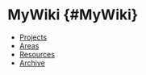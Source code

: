 # MyWiki {#MyWiki}

-   [Projects](Projects/projects.wiki "wikilink")
-   [Areas](Areas/areas.wiki "wikilink")
-   [Resources](Resources/resources.wiki "wikilink")
-   [Archive](Archive/archive.wiki "wikilink")
